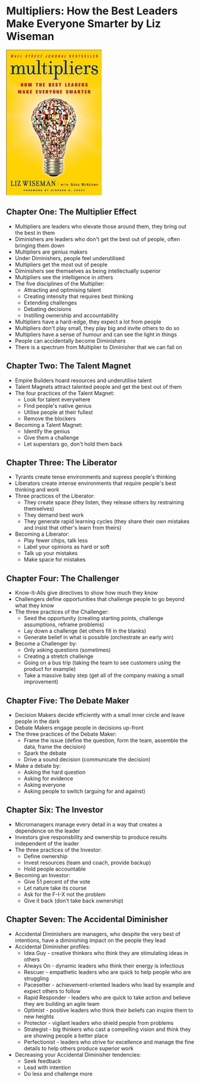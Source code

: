 # Multipliers: How the Best Leaders Make Everyone Smarter by Liz Wiseman

![Cover](./cover.jpg)

## Chapter One: The Multiplier Effect

* Multipliers are leaders who elevate those around them, they bring out the best in them
* Diminishers are leaders who don't get the best out of people, often bringing them down
* Multipliers are genius makers
* Under Diminishers, people feel underutilised
* Multipliers get the most out of people
* Diminishers see themselves as being intellectually superior
* Multipliers see the intelligence in others
* The five disciplines of the Multiplier:
  * Attracting and optimising talent
  * Creating intensity that requires best thinking
  * Extending challenges
  * Debating decisions
  * Instilling ownership and accountability
* Multipliers have a hard-edge, they expect a lot from people
* Multipliers don't play small, they play big and invite others to do so
* Multipliers have a sense of humour and can see the light in things
* People can accidentally become Diminishers
* There is a spectrum from Multiplier to Diminisher that we can fall on

## Chapter Two: The Talent Magnet

* Empire Builders hoard resources and underutilise talent
* Talent Magnets attract talented people and get the best out of them
* The four practices of the Talent Magnet:
  * Look for talent everywhere
  * Find people's native genius
  * Utilise people at their fullest
  * Remove the blockers
* Becoming a Talent Magnet:
  * Identify the genius
  * Give them a challenge
  * Let superstars go, don't hold them back

## Chapter Three: The Liberator

* Tyrants create tense environments and supress people's thinking
* Liberators create intense environments that require people's best thinking and work
* Three practices of the Liberator:
  * They create space (they listen, they release others by restraining themselves)
  * They demand best work
  * They generate rapid learning cycles (they share their own mistakes and insist that other's learn from theirs)
* Becoming a Liberator:
  * Play fewer chips, talk less
  * Label your opinions as hard or soft
  * Talk up your mistakes
  * Make space for mistakes

## Chapter Four: The Challenger

* Know-It-Alls give directives to show how much they know
* Challengers define opportunities that challenge people to go beyond what they know
* The three practices of the Challenger:
  * Seed the opportunity (creating starting points, challenge assumptions, reframe problems)
  * Lay down a challenge (let others fill in the blanks)
  * Generate belief in what is possible (orchestrate an early win)
* Become a Challenger by:
  * Only asking questions (sometimes)
  * Creating a stretch challenge
  * Going on a bus trip (taking the team to see customers using the product for example)
  * Take a massive baby step (get all of the company making a small improvement)

## Chapter Five: The Debate Maker

* Decision Makers decide efficiently with a small inner circle and leave people in the dark
* Debate Makers engage people in decisions up-front
* The three practices of the Debate Maker:
  * Frame the issue (define the question, form the team, assemble the data, frame the decision)
  * Spark the debate
  * Drive a sound decision (communicate the decision)
* Make a debate by:
  * Asking the hard question
  * Asking for evidence
  * Asking everyone
  * Asking people to switch (arguing for and against)

## Chapter Six: The Investor

* Micromanagers manage every detail in a way that creates a dependence on the leader
* Investors give responsbility and ownership to produce results independent of the leader
* The three practices of the Investor:
  * Define ownership
  * Invest resources (team and coach, provide backup)
  * Hold people accountable
* Becoming an Investor:
  * Give 51 percent of the vote
  * Let nature take its course
  * Ask for the F-I-X not the problem
  * Give it back (don't take back ownership)

## Chapter Seven: The Accidental Diminisher

* Accidental Diminishers are managers, who despite the very best of intentions, have a diminishing impact on the people they lead
* Accidental Diminisher profiles:
  * Idea Guy - creative thinkers who think they are stimulating ideas in others
  * Always On - dynamic leaders who think their energy is infectious
  * Rescuer - empathetic leaders who are quick to help people who are struggling
  * Pacesetter - achievement-oriented leaders who lead by example and expect others to follow
  * Rapid Responder - leaders who are quick to take action and believe they are building an agile team
  * Optimist - positive leaders who think their beliefs can inspire them to new heights
  * Protector - vigilant leaders who shield people from problems
  * Strategist - big thinkers who cast a compelling vision and think they are showing people a better place
  * Perfectionist - leaders who strive for excellence and manage the fine details to help others produce superior work
* Decreasing your Accidental Diminisher tendencies:
  * Seek feedback
  * Lead with intention
  * Do less and challenge more
